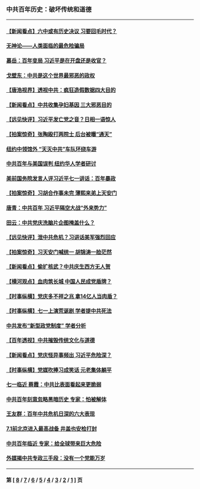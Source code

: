 ### 中共百年历史：破坏传统和道德
---
#### [【新闻看点】六中或有历史决议 习要回毛时代？](../../pages/nf1176114/n13222895.md?10050430) 
#### [无神论——人类面临的最危险骗局](../../pages/nf1176114/n13196137.md?10050430) 
#### [慕岳：百年变局 习近平是在开盘还是收官？](../../pages/nf1176114/n13206516.md?10050430) 
#### [戈壁东：中共是这个世界最邪恶的政权](../../pages/nf1176114/n13085641.md?10050430) 
#### [【唐浩视界】透视中共：疯狂造假数据四大目的](../../pages/nf1176114/n13080590.md?10050430) 
#### [【新闻看点】中共收集孕妇基因 三大邪恶目的](../../pages/nf1176114/n13077182.md?10050430) 
#### [【远见快评】习近平发亡党之音？日相一语惊人](../../pages/nf1176114/n13074809.md?10050430) 
#### [【拍案惊奇】张陶殴打两院士 后台被曝“通天”](../../pages/nf1176114/n13070496.md?10050430) 
#### [纽约中领馆外 “天灭中共”车队环绕车游](../../pages/nf1176114/n13070693.md?10050430) 
#### [中共百年与美国误判 纽约华人学者研讨](../../pages/nf1176114/n13067969.md?10050430) 
#### [美前国务院发言人评习近平七一讲话：百年暴政](../../pages/nf1176114/n13066986.md?10050430) 
#### [【拍案惊奇】习胡合作事未完 薄熙来弟上天安门](../../pages/nf1176114/n13065867.md?10050430) 
#### [唐青：中共百年 习近平隔空大战“外来势力”](../../pages/nf1176114/n13065976.md?10050430) 
#### [田云：中共党庆洗脑片企图掩盖什么？](../../pages/nf1176114/n13064395.md?10050430) 
#### [【远见快评】泄中共危机？习讲话美军强烈回应](../../pages/nf1176114/n13064269.md?10050430) 
#### [【拍案惊奇】习天安门喊统一 胡锦涛一脸茫然](../../pages/nf1176114/n13063233.md?10050430) 
#### [【新闻看点】偷扩核武？中共庆生西方无人贺](../../pages/nf1176114/n13061263.md?10050430) 
#### [【横河观点】血肉筑长城 中国人民成党盾牌？](../../pages/nf1176114/n13061779.md?10050430) 
#### [【时事纵横】党庆多不祥之兆 拿14亿人当肉盾？](../../pages/nf1176114/n13061709.md?10050430) 
#### [【时事纵横】七一上演荒诞剧 学者提中共死法](../../pages/nf1176114/n13058990.md?10050430) 
#### [中共发布“新型政党制度” 学者分析](../../pages/nf1176114/n13056354.md?10050430) 
#### [【百年透视】中共摧毁传统文化与道德](../../pages/nf1176114/n13057253.md?10050430) 
#### [【新闻看点】党庆怪异事频出 习近平危险深？](../../pages/nf1176114/n13056781.md?10050430) 
#### [【时事纵横】党媒吹捧习成笑话 元老集体躺平](../../pages/nf1176114/n13056792.md?10050430) 
#### [七一临近 蔡霞：中共比表面看起来更脆弱](../../pages/nf1176114/n13056418.md?10050430) 
#### [中共百年刻意忽略黑暗历史 专家：怕被解体](../../pages/nf1176114/n13056056.md?10050430) 
#### [王友群：百年中共危机日深的六大表现](../../pages/nf1176114/n13054263.md?10050430) 
#### [7.1前北京进入最高战备 井盖也安检打封](../../pages/nf1176114/n13053641.md?10050430) 
#### [中共百年临近 专家：给全球带来巨大危险](../../pages/nf1176114/n13053663.md?10050430) 
#### [外媒揭中共专政三手段：没有一个党能万岁](../../pages/nf1176114/n13049352.md?10050430) 

---
#### 第 [ [8](./8.md?10050430) / [7](./7.md?10050430) / [6](./6.md?10050430) / [5](./5.md?10050430) / [4](./4.md?10050430) / [3](./3.md?10050430) / [2](./2.md?10050430) / [1](./1.md?10050430) ] 页
